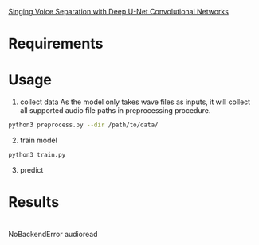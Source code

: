 
[Singing Voice Separation with Deep U-Net Convolutional Networks](https://ismir2017.smcnus.org/wp-content/uploads/2017/10/171_Paper.pdf)

# Requirements

# Usage
1. collect data
As the model only takes wave files as inputs, it will collect all supported audio file paths in preprocessing procedure.
```bash
python3 preprocess.py --dir /path/to/data/
```
2. train model
```bash
python3 train.py
```
3. predict
# Results

#
NoBackendError audioread